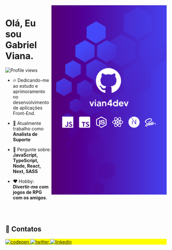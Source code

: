<img align="right" height="590em" src="./.github/vian4dev-card.png"/>
<h1 align="left">Olá, Eu sou Gabriel Viana.</h1>
<p align="left"> <img src="https://komarev.com/ghpvc/?username=vian4dev&color=green" alt="Profile views" /> </p>

- 🔥 Dedicando-me ao estudo e aprimoramento no desenvolvimento de aplicações Front-End.

- 🔭 Atualmente trabalho como **Analista de Suporte**

- 💬 Pergunte sobre: **JavaScript, TypeScript, Node, React, Next, SASS**

- ❤️ Hobby: **Divertir-me com jogos de RPG com os amigos**.

<br><br>

## 🔖 Contatos

<p align="left" style="background:yellow">
<a href="https://instagram.com/viana.dev" target="_blank">
  <img align="center" src="https://img.shields.io/badge/-Instagram-05122A?style=flat&logo=instagram" alt="codepen"/>
</a>
<a href="http://linkedin.com/in/vianadev" target="_blank">
  <img align="center" src="https://img.shields.io/badge/-Linkedin-05122A?style=flat&logo=linkedin" alt="twitter"/>  
</a>
<a href="https://t.me/vian4dev" target="_blank">
  <img align="center" src="https://img.shields.io/badge/-Telegram-05122A?style=flat&logo=telegram" alt="linkedin"/>
</a>
</p>
